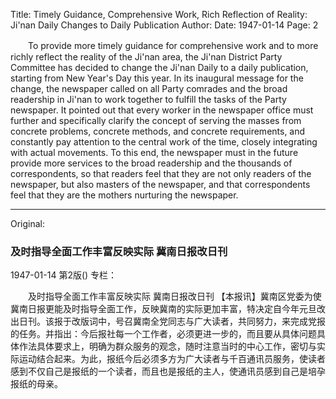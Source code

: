 Title: Timely Guidance, Comprehensive Work, Rich Reflection of Reality: Ji'nan Daily Changes to Daily Publication
Author:
Date: 1947-01-14
Page: 2

　　To provide more timely guidance for comprehensive work and to more richly reflect the reality of the Ji'nan area, the Ji'nan District Party Committee has decided to change the Ji'nan Daily to a daily publication, starting from New Year's Day this year. In its inaugural message for the change, the newspaper called on all Party comrades and the broad readership in Ji'nan to work together to fulfill the tasks of the Party newspaper. It pointed out that every worker in the newspaper office must further and specifically clarify the concept of serving the masses from concrete problems, concrete methods, and concrete requirements, and constantly pay attention to the central work of the time, closely integrating with actual movements. To this end, the newspaper must in the future provide more services to the broad readership and the thousands of correspondents, so that readers feel that they are not only readers of the newspaper, but also masters of the newspaper, and that correspondents feel that they are the mothers nurturing the newspaper.



<hr /> 

Original: 


### 及时指导全面工作丰富反映实际  冀南日报改日刊

1947-01-14
第2版()
专栏：

　　及时指导全面工作丰富反映实际
    冀南日报改日刊
    【本报讯】冀南区党委为使冀南日报更能及时指导全面工作，反映冀南的实际更加丰富，特决定自今年元旦改出日刊。该报于改版词中，号召冀南全党同志与广大读者，共同努力，来完成党报的任务。并指出：今后报社每一个工作者，必须更进一步的，而且要从具体问题具体作法具体要求上，明确为群众服务的观念，随时注意当时的中心工作，密切与实际运动结合起来。为此，报纸今后必须多方为广大读者与千百通讯员服务，使读者感到不仅自己是报纸的一个读者，而且也是报纸的主人，使通讯员感到自己是培孕报纸的母亲。
